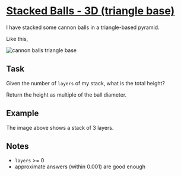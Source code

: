 # [Stacked Balls - 3D (triangle base)](https://www.codewars.com/kata/stacked-balls-3d-triangle-base "https://www.codewars.com/kata/5bbad1082ce5333f8b000006")

I have stacked some cannon balls in a triangle-based pyramid.

Like this,

![cannon balls triangle base](https://i.imgur.com/ut4ejG1.png)

## Task

Given the number of `layers` of my stack, what is the total height?

Return the height as multiple of the ball diameter.

## Example

The image above shows a stack of 3 layers.

## Notes

* `layers` >= 0
* approximate answers (within 0.001) are good enough